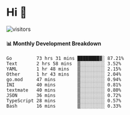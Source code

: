 # Hi 👋
 
![visitors](https://visitor-badge.glitch.me/badge?page_id=sorcererxw.sorcererx)

#### 📊 Monthly Development Breakdown

<!--START_SECTION:waka-->
```text
Go         73 hrs 31 mins ████████▓░ 87.21%
Text       2 hrs 58 mins  ▒░░░░░░░░░ 3.52%
YAML       1 hr 48 mins   ▒░░░░░░░░░ 2.15%
Other      1 hr 43 mins   ▒░░░░░░░░░ 2.04%
go.mod     47 mins        ▒░░░░░░░░░ 0.94%
INI        40 mins        ▒░░░░░░░░░ 0.81%
textmate   40 mins        ▒░░░░░░░░░ 0.80%
JSON       36 mins        ▒░░░░░░░░░ 0.72%
TypeScript 28 mins        ▒░░░░░░░░░ 0.57%
Bash       16 mins        ▒░░░░░░░░░ 0.33%
```
<!--END_SECTION:waka-->
